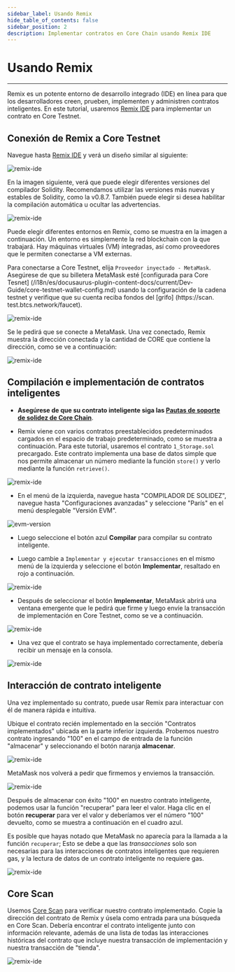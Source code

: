 ```yaml
---
sidebar_label: Usando Remix
hide_table_of_contents: false
sidebar_position: 2
description: Implementar contratos en Core Chain usando Remix IDE
---
```


# Usando Remix

---

Remix es un potente entorno de desarrollo integrado (IDE) en línea para que los desarrolladores creen, prueben, implementen y administren contratos inteligentes. En este tutorial, usaremos [Remix IDE](https://remix.ethereum.org/) para implementar un contrato en Core Testnet.

## Conexión de Remix a Core Testnet

Navegue hasta [Remix IDE](https://remix.ethereum.org/) y verá un diseño similar al siguiente:

![remix-ide](../../../../../static/img/remix/remix-1.avif)

En la imagen siguiente, verá que puede elegir diferentes versiones del compilador Solidity. Recomendamos utilizar las versiones más nuevas y estables de Solidity, como la v0.8.7. También puede elegir si desea habilitar la compilación automática u ocultar las advertencias.

![remix-ide](../../../../../static/img/remix/remix-2.avif)

Puede elegir diferentes entornos en Remix, como se muestra en la imagen a continuación. Un entorno es simplemente la red blockchain con la que trabajará. Hay máquinas virtuales (VM) integradas, así como proveedores que le permiten conectarse a VM externas.

Para conectarse a Core Testnet, elija `Proveedor inyectado - MetaMask`. Asegúrese de que su billetera MetaMask esté [configurada para Core Tesnet] (/i18n/es/docusaurus-plugin-content-docs/current/Dev-Guide/core-testnet-wallet-config.md) usando la configuración de la cadena testnet y verifique que su cuenta reciba fondos del [grifo] (https://scan. test.btcs.network/faucet).

![remix-ide](../../../../../static/img/remix/remix-3.avif)

Se le pedirá que se conecte a MetaMask. Una vez conectado, Remix muestra la dirección conectada y la cantidad de CORE que contiene la dirección, como se ve a continuación:

![remix-ide](../../../../../static/img/remix/remix-4.avif)

## Compilación e implementación de contratos inteligentes

- **Asegúrese de que su contrato inteligente siga las [Pautas de soporte de solidez de Core Chain](/i18n/es/docusaurus-plugin-content-docs/current/Dev-Guide/smart-contract-guidelines.md)**.

- Remix viene con varios contratos preestablecidos predeterminados cargados en el espacio de trabajo predeterminado, como se muestra a continuación. Para este tutorial, usaremos el contrato `1_Storage.sol` precargado. Este contrato implementa una base de datos simple que nos permite almacenar un número mediante la función `store()` y verlo mediante la función `retrieve()`.

![remix-ide](../../../../../static/img/remix/remix-5.avif)

- En el menú de la izquierda, navegue hasta "COMPILADOR DE SOLIDEZ", navegue hasta "Configuraciones avanzadas" y seleccione "París" en el menú desplegable "Versión EVM".

![evm-version](../../../../../static/img/remix/remix-13.png)

- Luego seleccione el botón azul **Compilar** para compilar su contrato inteligente.

- Luego cambie a `Implementar y ejecutar transacciones` en el mismo menú de la izquierda y seleccione el botón **Implementar**, resaltado en rojo a continuación.

![remix-ide](../../../../../static/img/remix/remix-6.avif)

- Después de seleccionar el botón **Implementar**, MetaMask abrirá una ventana emergente que le pedirá que firme y luego envíe la transacción de implementación en Core Testnet, como se ve a continuación.

![remix-ide](../../../../../static/img/remix/remix-7.avif)

- Una vez que el contrato se haya implementado correctamente, debería recibir un mensaje en la consola.

![remix-ide](../../../../../static/img/remix/remix-8.avif)

## Interacción de contrato inteligente

Una vez implementado su contrato, puede usar Remix para interactuar con él de manera rápida e intuitiva.

Ubique el contrato recién implementado en la sección "Contratos implementados" ubicada en la parte inferior izquierda. Probemos nuestro contrato ingresando "100" en el campo de entrada de la función "almacenar" y seleccionando el botón naranja **almacenar**.

![remix-ide](../../../../../static/img/remix/remix-9.avif)

MetaMask nos volverá a pedir que firmemos y enviemos la transacción.

![remix-ide](../../../../../static/img/remix/remix-10.avif)

Después de almacenar con éxito "100" en nuestro contrato inteligente, podemos usar la función "recuperar" para leer el valor. Haga clic en el botón **recuperar** para ver el valor y deberíamos ver el número "100" devuelto, como se muestra a continuación en el cuadro azul.

Es posible que hayas notado que MetaMask no aparecía para la llamada a la función `recuperar`; Esto se debe a que las _transacciones_ solo son necesarias para las interacciones de contratos inteligentes que requieren gas, y la lectura de datos de un contrato inteligente no requiere gas.

![remix-ide](../../../../../static/img/remix/remix-11.avif)

## Core Scan

Usemos [Core Scan](https://scan.test.btcs.network/) para verificar nuestro contrato implementado. Copie la dirección del contrato de Remix y úsela como entrada para una búsqueda en Core Scan. Debería encontrar el contrato inteligente junto con información relevante, además de una lista de todas las interacciones históricas del contrato que incluye nuestra transacción de implementación y nuestra transacción de "tienda".

![remix-ide](../../../../../static/img/remix/remix-1.avif)
